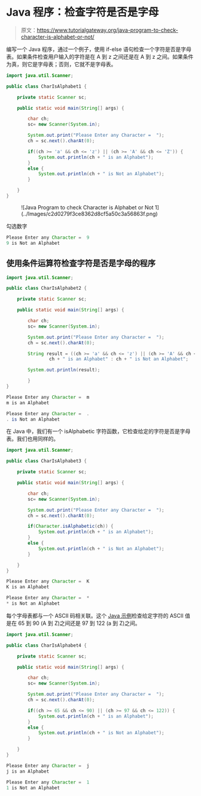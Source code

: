 # Java 程序：检查字符是否是字母

> 原文：<https://www.tutorialgateway.org/java-program-to-check-character-is-alphabet-or-not/>

编写一个 Java 程序，通过一个例子，使用 if-else 语句检查一个字符是否是字母表。如果条件检查用户输入的字符是在 A 到 z 之间还是在 A 到 z 之间。如果条件为真，则它是字母表；否则，它就不是字母表。

```java
import java.util.Scanner;

public class CharIsAlphabet1 {

	private static Scanner sc;

	public static void main(String[] args) {

		char ch;
		sc= new Scanner(System.in);

		System.out.print("Please Enter any Character =  ");
		ch = sc.next().charAt(0);

		if((ch >= 'a' && ch <= 'z') || (ch >= 'A' && ch <= 'Z')) {
			System.out.println(ch + " is an Alphabet");
		}
		else {
			System.out.println(ch + " is Not an Alphabet");
		}

	}
}
```

<figure class="wp-block-image size-large">![Java Program to check Character is Alphabet or Not 1](../Images/c2d0279f3ce8362d8cf5a50c3a56863f.png)</figure>

勾选数字

```java
Please Enter any Character =  9
9 is Not an Alphabet
```

## 使用条件运算符检查字符是否是字母的程序

```java
import java.util.Scanner;

public class CharIsAlphabet2 {

	private static Scanner sc;

	public static void main(String[] args) {

		char ch;
		sc= new Scanner(System.in);

		System.out.print("Please Enter any Character =  ");
		ch = sc.next().charAt(0);

		String result = ((ch >= 'a' && ch <= 'z') || (ch >= 'A' && ch <= 'Z')) ?
				ch + " is an Alphabet" : ch + " is Not an Alphabet";

		System.out.println(result);

		}	
}
```

```java
Please Enter any Character =  m
m is an Alphabet

Please Enter any Character =  .
. is Not an Alphabet
```

在 Java 中，我们有一个 isAlphabetic 字符函数，它检查给定的字符是否是字母表。我们也用同样的。

```java
import java.util.Scanner;

public class CharIsAlphabet3 {

	private static Scanner sc;

	public static void main(String[] args) {

		char ch;
		sc= new Scanner(System.in);

		System.out.print("Please Enter any Character =  ");
		ch = sc.next().charAt(0);

		if(Character.isAlphabetic(ch)) {
			System.out.println(ch + " is an Alphabet");
		}
		else {
			System.out.println(ch + " is Not an Alphabet");
		}

	}
}
```

```java
Please Enter any Character =  K
K is an Alphabet

Please Enter any Character =  *
* is Not an Alphabet
```

每个字母表都与一个 ASCII 码相关联。这个 [Java 示例](https://www.tutorialgateway.org/learn-java-programs/)检查给定字符的 ASCII 值是在 65 到 90 (A 到 Z)之间还是 97 到 122 (a 到 Z)之间。

```java
import java.util.Scanner;

public class CharIsAlphabet4 {

	private static Scanner sc;

	public static void main(String[] args) {

		char ch;
		sc= new Scanner(System.in);

		System.out.print("Please Enter any Character =  ");
		ch = sc.next().charAt(0);

		if((ch >= 65 && ch <= 90) || (ch >= 97 && ch <= 122)) {
			System.out.println(ch + " is an Alphabet");
		}
		else {
			System.out.println(ch + " is Not an Alphabet");
		}

	}
}
```

```java
Please Enter any Character =  j
j is an Alphabet

Please Enter any Character =  1
1 is Not an Alphabet
```